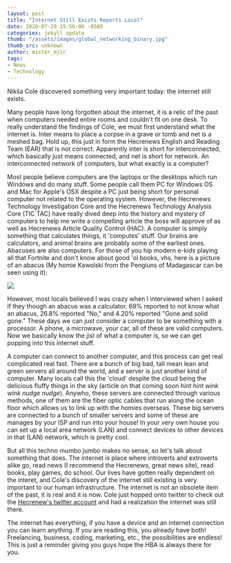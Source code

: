 ```yaml
---
layout: post
title: "Internet Still Exists Reports Local"
date: 2020-07-29 15:56:00 -0500
categories: jekyll update
thumb: "/assets/images/global_networking_binary.jpg"
thumb_src: unknown
author: mister_mjir
tags:
- News
- Technology
---
```


Nikša Cole discovered something very important today: the internet still exists.

Many people have long forgotten about the internet, it is a relic of the past when computers needed entire rooms and couldn't fit on one desk. To really understand
the findings of Cole, we must first understand what the internet is. Inter means to place a corpse in a grave or tomb and net is a meshed bag. Hold up, this just in
form the Hecrenews English and Reading Team (EAR) that is not correct. Apparently inter is short for interconnected, which basically just means connected, and net is
short for network. An interconnected network of computers, but what exactly is a computer?

Most people believe computers are the laptops or the desktops which run Windows and do many stuff. Some people call them PC for Windows OS and Mac for Apple's OSX
despite a PC just being short for personal computer not related to the operating system. However, the Hecrenews Technology Investigation Core and the Hecrenews
Technology Analysis Core (TIC TAC) have really dived deep into the history and mystery of computers to help me write a compelling article the boss will approve of
as well as Hecrenews Article Quality Control (HAC). A computer is simply something that calculates things, it 'computes' stuff. Our brains are calculators, and animal
brains are probably some of the earliest ones. Abacuses are also computers. For those of you hip modern e-kids playing all that Fortnite and don't know about good 'ol
books, vhs, here is a picture of an abacus (My homie Kawolski from the Pengiuns of Madagascar can be seen using it):

![](https://hecrenews.github.io/assets/images/abacus_stock_photo.jpg)

However, most locals believed I was crazy when I interviewed when I asked if they though an abacus was a calculator. 69% reported to not know what an abacus, 26.8%
reported "No," and 4.20% reported "Gone and solid gone." These days we can just consider a computer to be something with a processor. A phone, a microwave, your car,
all of these are valid computers. Now we basically know the jist of what a computer is, so we can get popping into this internet stuff.

A computer can connect to another computer, and this process can get real complicated real fast. There are a bunch of big bad, tall mean lean and green servers all
around the world, and a server is just another kind of computer. Many locals call this the 'cloud' despite the cloud being the delicious fluffy things in the sky
(article on that coming soon *hint hint wink wink nudge nudge*). Anywho, these servers are connected through various methods, one of them are the fiber optic cables
that run along the ocean floor which allows us to link up with the homies overseas. These big servers are connected to a bunch of smaller servers and some of these
are manages by your ISP and run into your house! In your very own house you can set up a local area network (LAN) and connect devices to other devices in that (LAN)
network, which is pretty cool.

But all this techno mumbo jumbo makes no sense, so let's talk about something that does. The internet is place where introverts and extroverts alike go, read news
(I recommend the Hecrenews, great news site), read books, play games, do school. Our lives have gotten really dependent on the interet, and Cole's discovery of the
internet still existing is very important to our human infrastructure. The internet is not an obsolete item of the past, it is real and it is now. Cole just hopped
onto twitter to check out the [Hecrenew's twitter account](https://twitter.com/hecrenews) and had a realization the internet was still there.

The internet has everything, if you have a device and an internet connection you can learn anything. If you are reading this, you already have both! Freelancing,
business, coding, marketing, etc., the possibilities are endless! This is just a reminder giving you guys hope the HBA is always there for you.
